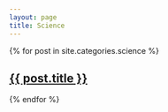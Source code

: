 ```yaml
---
layout: page
title: Science
---
```

{% for post in site.categories.science %}
  <div class="featured-posts" {% if post.image.teaser %}style="background-image:url({{ site.github.url }}/images/{{ post.image.teaser }})"{% endif %}>
    <h2><span><a href="{{ site.github.url }}{{ post.url }}">{{ post.title }}</a></span></h2>
  </div>
{% endfor %}
